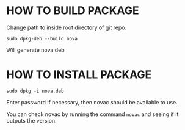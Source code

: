 HOW TO BUILD PACKAGE
====================

Change path to inside root directory of git repo.

`sudo dpkg-deb --build nova`

Will generate nova.deb

HOW TO INSTALL PACKAGE
======================

`sudo dpkg -i nova.deb`

Enter password if necessary, then novac should be available to use.

You can check novac by running the command `novac` and seeing if it outputs the version.
